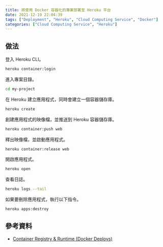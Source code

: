 ```yaml
---
title: 將使用 Docker 容器化的專案部署至 Heroku 平台
date: 2021-12-19 22:04:39
tags: ["Deployment", "Heroku", "Cloud Computing Service", "Docker"]
categories: ["Cloud Computing Service", "Heroku"]
---
```


## 做法

登入 Heroku CLI。

```bash
heroku container:login
```

進入專案目錄。

```bash
cd my-project
```

在 Heroku 建立應用程式，同時會建立一個容器儲存庫。

```bash
heroku create
```

創建應用程式的映像檔，並推送到 Heroku 容器儲存庫。

```bash
heroku container:push web
```

釋出映像檔，並啟動應用程式。

```bash
heroku container:release web
```

開啟應用程式。

```bash
heroku open
```

查看日誌。

```bash
heroku logs --tail
```

如果要刪除應用程式，執行以下指令。

```bash
heroku apps:destroy
```

## 參考資料

- [Container Registry & Runtime (Docker Deploys)](https://devcenter.heroku.com/articles/container-registry-and-runtime)
